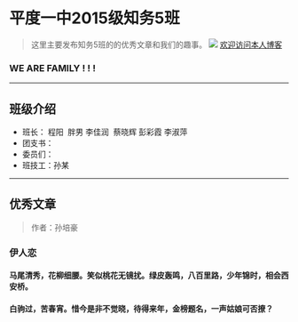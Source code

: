 # 平度一中2015级知务5班

> 这里主要发布知务5班的的优秀文章和我们的趣事。
  ![](http://a2.qpic.cn/psb?/V135rKjF4erLjE/Vui4n8yYhxh7k3xOHo3k*QZB4mPoM7AFlaCSIoLPBIg!/b/dG0BAAAAAAAA&ek=1&kp=1&pt=0&bo=LAQgAwAAAAARFys!&vuin=619443458&tm=1500170400&sce=60-2-2&rf=viewer_4)
  [欢迎访问本人博客](http://www.cnblogs.com/srpihot)

### WE ARE FAMILY ! ! !
***

## 班级介绍

 * 班长： 程阳  胖男 李佳润  蔡晓辉 彭彩霞 李淑萍 
 * 团支书：
 * 委员们：
 * 班技工：孙某
 
***

## 优秀文章

> 作者：孙培豪


###       伊人恋
####   马尾清秀，花柳细腰。笑似桃花无镜扰。绿皮轰鸣，八百里路，少年锦时，相会西安桥。
####  白驹过，苦春宵。惜今是非不觉晓，待得来年，金榜题名，一声姑娘可否撩？
